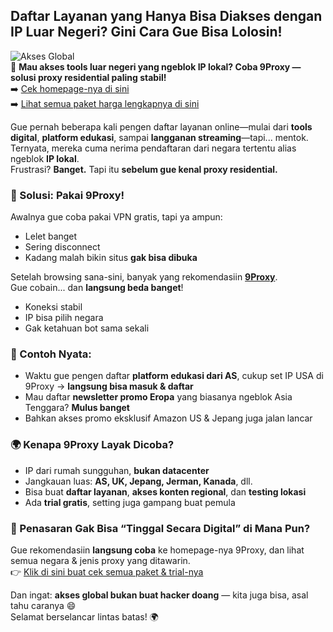 ## Daftar Layanan yang Hanya Bisa Diakses dengan IP Luar Negeri? Gini Cara Gue Bisa Lolosin!

![Akses Global](https://static.vinwonders.com/2022/10/kiem-tra-ve-may-bay-banner.jpg)  
🔐 **Mau akses tools luar negeri yang ngeblok IP lokal? Coba 9Proxy — solusi proxy residential paling stabil!**  
➡️ [Cek homepage-nya di sini](https://the9proxy.short.gy/github-homepage-lily555)  
➡️ [Lihat semua paket harga lengkapnya di sini](https://the9proxy.short.gy/github-pricing-lily555)

Gue pernah beberapa kali pengen daftar layanan online—mulai dari **tools digital**, **platform edukasi**, sampai **langganan streaming**—tapi... mentok.  
Ternyata, mereka cuma nerima pendaftaran dari negara tertentu alias ngeblok **IP lokal**.  
Frustrasi? **Banget.** Tapi itu **sebelum gue kenal proxy residential.**

### 🔧 Solusi: Pakai 9Proxy!

Awalnya gue coba pakai VPN gratis, tapi ya ampun:
- Lelet banget
- Sering disconnect
- Kadang malah bikin situs **gak bisa dibuka**

Setelah browsing sana-sini, banyak yang rekomendasiin **[9Proxy](https://the9proxy.short.gy/github-homepage-lily555)**.  
Gue cobain... dan **langsung beda banget**!  
- Koneksi stabil  
- IP bisa pilih negara  
- Gak ketahuan bot sama sekali  

### 🎯 Contoh Nyata:

- Waktu gue pengen daftar **platform edukasi dari AS**, cukup set IP USA di 9Proxy → **langsung bisa masuk & daftar**  
- Mau daftar **newsletter promo Eropa** yang biasanya ngeblok Asia Tenggara? **Mulus banget**  
- Bahkan akses promo eksklusif Amazon US & Jepang juga jalan lancar  

### 🌍 Kenapa 9Proxy Layak Dicoba?

- IP dari rumah sungguhan, **bukan datacenter**
- Jangkauan luas: **AS, UK, Jepang, Jerman, Kanada**, dll.
- Bisa buat **daftar layanan**, **akses konten regional**, dan **testing lokasi**
- Ada **trial gratis**, setting juga gampang buat pemula

### 🚀 Penasaran Gak Bisa “Tinggal Secara Digital” di Mana Pun?

Gue rekomendasiin **langsung coba** ke homepage-nya 9Proxy, dan lihat semua negara & jenis proxy yang ditawarin.  
👉 [Klik di sini buat cek semua paket & trial-nya](https://the9proxy.short.gy/github-pricing-lily555)

Dan ingat: **akses global bukan buat hacker doang** — kita juga bisa, asal tahu caranya 😄  
Selamat berselancar lintas batas! 🌍

